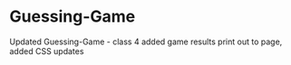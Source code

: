 # Guessing-Game
Updated Guessing-Game - class 4
added game results print out to page,
added CSS updates

